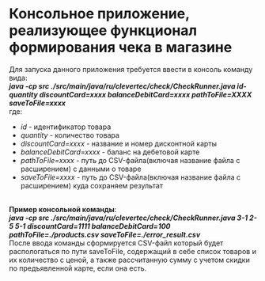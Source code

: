 # Консольное приложение, реализующее функционал формирования чека в магазине
Для запуска данного приложения требуется ввести в консоль команду вида:
<br>***java -cp src ./src/main/java/ru/clevertec/check/CheckRunner.java id-quantity discountCard=xxxx balanceDebitCard=xxxx pathToFile=XXXX saveToFile=xxxx*** <br>где:
- *id* - идентификатор товара
- *quantity* - количество товара
- *discountCard=xxxx* - название и номер дисконтной карты
- *balanceDebitCard=xxxx* - баланс на дебетовой карте
- *pathToFile=xxxx* - путь до CSV-файла(включая название файла с расширением) с данными о товаре
- *saveToFile=xxxx* - путь до CSV-файла(включая название файла с расширением) куда сохраняем результат

<br>**Пример консольной команды**:
<br>***java -cp src ./src/main/java/ru/clevertec/check/CheckRunner.java 3-1 2-5 5-1 discountCard=1111 balanceDebitCard=100 pathToFile=./products.csv saveToFile=./error_result.csv***<br>
После ввода команды сформируется CSV-файл который будет распологаться по пути saveToFile, содержащий в себе список товаров и их количество с ценой, а также рассчитанную сумму с учетом скидки по предъявленной карте, если она есть.
 
